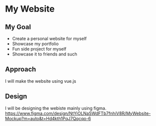 # My Website

## My Goal
- Create a personal website for myself  
- Showcase my portfolio
- Fun side project for myself
- Showcase it to friends and such

## Approach
I will make the website using vue.js

## Design
I will be designing the webiste mainly using figma. 
https://www.figma.com/design/NtYiOLNaSWdFTb7fnhiV8R/MyWebsite-Mockup?m=auto&t=Hd4kth1PqJ7Qqcqo-6
